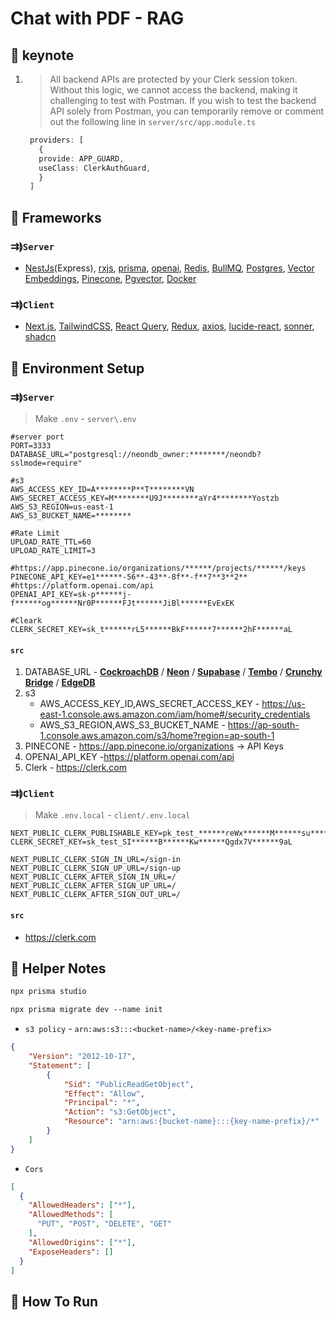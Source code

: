 # Chat with PDF - RAG

## 🔗 keynote
1. > All backend APIs are protected by your Clerk session token. Without this logic, we cannot access the backend, making it challenging to test with Postman. If you wish to test the backend API solely from Postman, you can temporarily remove or comment out the following line in `server/src/app.module.ts`
   ```ts
    providers: [
      {
      provide: APP_GUARD,
      useClass: ClerkAuthGuard,
      }
    ]
   ```
## 🔗 Frameworks
### ⇉⟭`Server`
- [NestJs](https://nestjs.com/)(Express), [rxjs](https://rxjs.dev/), [prisma](https://www.prisma.io/), [openai](https://beta.openai.com/), [Redis](https://redis.io/), [BullMQ](https://docs.bullmq.io/), [Postgres](https://www.postgresql.org/), [Vector Embeddings](https://docs.pinecone.io/docs/vector-embeddings), [Pinecone](https://www.pinecone.io/), [Pgvector](https://github.com/pgvector/pgvector), [Docker](https://www.docker.com/)

### ⇉⟭`Client`
- [Next.js](https://nextjs.org/), [TailwindCSS](https://tailwindcss.com/), [React Query](https://tanstack.com/query/v3/), [Redux](https://redux.js.org/), [axios](https://axios-http.com/), [lucide-react](https://lucide.dev/), [sonner](https://sonner.emilkowal.ski/), [shadcn](https://ui.shadcn.com/)

## 🔗 Environment Setup
### ⇉⟭`Server`
> Make `.env` - `server\.env`
```dotenv
#server port
PORT=3333
DATABASE_URL="postgresql://neondb_owner:********/neondb?sslmode=require"

#s3
AWS_ACCESS_KEY_ID=A********P**T********VN
AWS_SECRET_ACCESS_KEY=M********U9J********aYr4********Yostzb
AWS_S3_REGION=us-east-1
AWS_S3_BUCKET_NAME=********

#Rate Limit
UPLOAD_RATE_TTL=60
UPLOAD_RATE_LIMIT=3

#https://app.pinecone.io/organizations/******/projects/******/keys
PINECONE_API_KEY=e1******-56**-43**-8f**-f**7**3**2**
#https://platform.openai.com/api
OPENAI_API_KEY=sk-p******j-f******og******Nr0P******FJt******JiBl******EvExEK

#Cleark
CLERK_SECRET_KEY=sk_t******rL5******BkF******7******2hF******aL
```
#### `src`

1. DATABASE_URL - [**CockroachDB**](https://www.cockroachlabs.com/) / [**Neon**](https://neon.tech/) / [**Supabase**](https://supabase.com/) / [**Tembo**](https://tembo.io/) / [**Crunchy Bridge**](https://www.crunchybridge.com/) / [**EdgeDB**](https://www.edgedb.com/)
2. s3
    - AWS_ACCESS_KEY_ID,AWS_SECRET_ACCESS_KEY - https://us-east-1.console.aws.amazon.com/iam/home#/security_credentials
    - AWS_S3_REGION,AWS_S3_BUCKET_NAME - https://ap-south-1.console.aws.amazon.com/s3/home?region=ap-south-1
3. PINECONE - https://app.pinecone.io/organizations -> API Keys
4. OPENAI_API_KEY -https://platform.openai.com/api
5. Clerk - https://clerk.com
### ⇉⟭`Client`
> Make `.env.local` - `client/.env.local`
```dotenv
NEXT_PUBLIC_CLERK_PUBLISHABLE_KEY=pk_test_******reWx******M******su******b3******uZG******A
CLERK_SECRET_KEY=sk_test_SI******B******Kw******Qgdx7V******9aL

NEXT_PUBLIC_CLERK_SIGN_IN_URL=/sign-in
NEXT_PUBLIC_CLERK_SIGN_UP_URL=/sign-up
NEXT_PUBLIC_CLERK_AFTER_SIGN_IN_URL=/
NEXT_PUBLIC_CLERK_AFTER_SIGN_UP_URL=/
NEXT_PUBLIC_CLERK_AFTER_SIGN_OUT_URL=/
```
#### `src`
- https://clerk.com


## 🔗 Helper Notes
```md
npx prisma studio

npx prisma migrate dev --name init
```
- `s3 policy` - `arn:aws:s3:::<bucket-name>/<key-name-prefix>`
```json
{
    "Version": "2012-10-17",
    "Statement": [
        {
            "Sid": "PublicReadGetObject",
            "Effect": "Allow",
            "Principal": "*",
            "Action": "s3:GetObject",
            "Resource": "arn:aws:{bucket-name}:::{key-name-prefix}/*"
        }
    ]
}
```
- `Cors`
```json
[
  {
    "AllowedHeaders": ["*"],
    "AllowedMethods": [
      "PUT", "POST", "DELETE", "GET"
    ],
    "AllowedOrigins": ["*"],
    "ExposeHeaders": []
  }
]
```

## 🔗 How To Run
